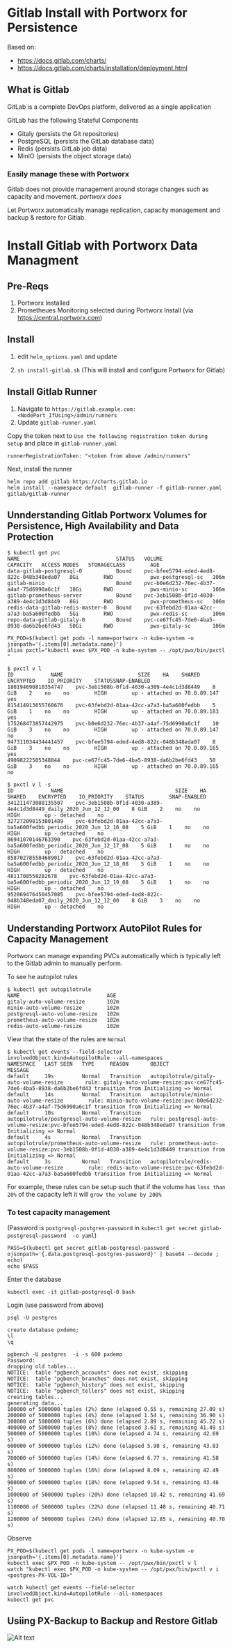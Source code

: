 
# Gitlab Install with Portworx for Persistence

Based on: 
- https://docs.gitlab.com/charts/
- https://docs.gitlab.com/charts/installation/deployment.html

## What is Gitlab

GitLab is a complete DevOps platform, delivered as a single application

GitLab has the following Stateful Components

- Gitaly (persists the Git repositories)
- PostgreSQL (persists the GitLab database data)
- Redis (persists GitLab job data)
- MinIO (persists the object storage data)

### Easily manage these with Portworx

Gitlab does not provide management around storage changes such as capacity and movement. *portworx does*

Let Portworx automatically manage replication, capacity management and backup & restore for Gitlab.

# Install Gitlab with Portworx Data Managment

## Pre-Reqs

1. Portworx Installed
2. Prometheues Monitoring selected during Portworx Install (via https://central.portworx.com)

## Install

1. edit `helm_options.yaml` and update 

2. `sh install-gitlab.sh` (This will install and configure Portworx for Gitlab)

## Install Gitlab Runner

1. Navigate to `https://gitlab.example.com:<NodePort_IfUsing>/admin/runners`
2. Update `gitlab-runner.yaml`

Copy the token next to `Use the following registration token during setup` and place in `gitlab-runner.yaml`
```
runnerRegistrationToken: "<token from above /admin/runners"
```

Next, install the runner
```
helm repo add gitlab https://charts.gitlab.io
helm install --namespace default  gitlab-runner -f gitlab-runner.yaml gitlab/gitlab-runner
```

## Unnderstanding Gitlab Portworx Volumes for Persistence, High Availability and Data Protection

```
$ kubectl get pvc
NAME                               STATUS   VOLUME                                     CAPACITY   ACCESS MODES   STORAGECLASS        AGE
data-gitlab-postgresql-0           Bound    pvc-bfee5794-eded-4ed8-822c-048b348eda07   8Gi        RWO            pwx-postgresql-sc   106m
gitlab-minio                       Bound    pvc-b0e6d232-76ec-4b37-a4af-75d6990a6c1f   10Gi       RWO            pwx-minio-sc        106m
gitlab-prometheus-server           Bound    pvc-3eb1508b-0f1d-4030-a389-4e4c1d3d8449   8Gi        RWO            pwx-prometheus-sc   106m
redis-data-gitlab-redis-master-0   Bound    pvc-63febd2d-01aa-42cc-a7a3-ba5a600fedbb   5Gi        RWO            pwx-redis-sc        106m
repo-data-gitlab-gitaly-0          Bound    pvc-ce67fc45-7de6-4ba5-8938-da6b2be6fd43   50Gi       RWO            pwx-gitaly-sc       106m
```

```
PX_POD=$(kubectl get pods -l name=portworx -n kube-system -o jsonpath='{.items[0].metadata.name}')
alias pxctl="kubectl exec $PX_POD -n kube-system -- /opt/pwx/bin/pxctl "
```

```
$ pxctl v l
ID            NAME                        SIZE    HA    SHARED    ENCRYPTED    IO_PRIORITY    STATUSSNAP-ENABLED
180194690810354747    pvc-3eb1508b-0f1d-4030-a389-4e4c1d3d8449    8 GiB    2    no    no        HIGH        up - attached on 70.0.89.147    yes
815414913655760676    pvc-63febd2d-01aa-42cc-a7a3-ba5a600fedbb    5 GiB    1    no    no        HIGH        up - attached on 70.0.89.183    yes
175268473857442975    pvc-b0e6d232-76ec-4b37-a4af-75d6990a6c1f    10 GiB    3    no    no        HIGH        up - attached on 70.0.89.147    no
947311034434441457    pvc-bfee5794-eded-4ed8-822c-048b348eda07    8 GiB    3    no    no        HIGH        up - attached on 70.0.89.165    yes
49098222505348844    pvc-ce67fc45-7de6-4ba5-8938-da6b2be6fd43    50 GiB    3    no    no        HIGH        up - attached on 70.0.89.165    no
```

```
$ pxctl v l -s
ID            NAME                                    SIZE    HA    SHARED    ENCRYPTED    IO_PRIORITY    STATUS        SNAP-ENABLED
341211473088135507    pvc-3eb1508b-0f1d-4030-a389-4e4c1d3d8449_daily_2020_Jun_12_12_00    8 GiB    2    no    no        HIGH        up - detached    no
327272098153801489    pvc-63febd2d-01aa-42cc-a7a3-ba5a600fedbb_periodic_2020_Jun_12_16_08    5 GiB    1    no    no        HIGH        up - detached    no
86941070146763390    pvc-63febd2d-01aa-42cc-a7a3-ba5a600fedbb_periodic_2020_Jun_12_17_08    5 GiB    1    no    no        HIGH        up - detached    no
858702785584689017    pvc-63febd2d-01aa-42cc-a7a3-ba5a600fedbb_periodic_2020_Jun_12_18_08    5 GiB    1    no    no        HIGH        up - detached    no
4811708558282678    pvc-63febd2d-01aa-42cc-a7a3-ba5a600fedbb_periodic_2020_Jun_12_19_08    5 GiB    1    no    no        HIGH        up - detached    no
952069476450457085    pvc-bfee5794-eded-4ed8-822c-048b348eda07_daily_2020_Jun_12_12_00    8 GiB    3    no    no        HIGH        up - detached    no
```

##  Understanding Portworx AutoPilot Rules for Capacity Management

Portworx can manage expanding PVCs automatically which is typically left to the Gitlab admin to manually perform.

To see he autopilot rules

```
$ kubectl get autopilotrule
NAME                            AGE
gitaly-auto-volume-resize       102m
minio-auto-volume-resize        102m
postgresql-auto-volume-resize   102m
prometheus-auto-volume-resize   102m
redis-auto-volume-resize        102m
```

View that the state of the rules are `Normal`
```
$ kubectl get events --field-selector involvedObject.kind=AutopilotRule --all-namespaces
NAMESPACE   LAST SEEN   TYPE     REASON       OBJECT                                        MESSAGE
default     19s         Normal   Transition   autopilotrule/gitaly-auto-volume-resize       rule: gitaly-auto-volume-resize:pvc-ce67fc45-7de6-4ba5-8938-da6b2be6fd43 transition from Initializing => Normal
default     14s         Normal   Transition   autopilotrule/minio-auto-volume-resize        rule: minio-auto-volume-resize:pvc-b0e6d232-76ec-4b37-a4af-75d6990a6c1f transition from Initializing => Normal
default     10s         Normal   Transition   autopilotrule/postgresql-auto-volume-resize   rule: postgresql-auto-volume-resize:pvc-bfee5794-eded-4ed8-822c-048b348eda07 transition from Initializing => Normal
default     4s          Normal   Transition   autopilotrule/prometheus-auto-volume-resize   rule: prometheus-auto-volume-resize:pvc-3eb1508b-0f1d-4030-a389-4e4c1d3d8449 transition from Initializing => Normal
default     3s          Normal   Transition   autopilotrule/redis-auto-volume-resize        rule: redis-auto-volume-resize:pvc-63febd2d-01aa-42cc-a7a3-ba5a600fedbb transition from Initializing => Normal
```

For example, these rules can be setup such that if the volume has `less than 20%` of the capacity left it will `grow the volume by 200%`

### To test capacity management

(Password is `postgresql-postgres-password` in `kubectl get secret gitlab-postgresql-password  -o yaml`)

```
PASS=$(kubectl get secret gitlab-postgresql-password -ojsonpath='{.data.postgresql-postgres-password}' | base64 --decode ; echo)
echo $PASS
```

Enter the database
```
kubectl exec -it gitlab-postgresql-0 bash
```

Login (use password from above)
```
psql -U postgres
```

```
create database pxdemo;
\l
\q
```

```
pgbench -U postgres  -i -s 600 pxdemo
Password:
dropping old tables...
NOTICE:  table "pgbench_accounts" does not exist, skipping
NOTICE:  table "pgbench_branches" does not exist, skipping
NOTICE:  table "pgbench_history" does not exist, skipping
NOTICE:  table "pgbench_tellers" does not exist, skipping
creating tables...
generating data...
100000 of 5000000 tuples (2%) done (elapsed 0.55 s, remaining 27.09 s)
200000 of 5000000 tuples (4%) done (elapsed 1.54 s, remaining 36.90 s)
300000 of 5000000 tuples (6%) done (elapsed 2.89 s, remaining 45.22 s)
400000 of 5000000 tuples (8%) done (elapsed 3.61 s, remaining 41.49 s)
500000 of 5000000 tuples (10%) done (elapsed 4.74 s, remaining 42.69 s)
600000 of 5000000 tuples (12%) done (elapsed 5.98 s, remaining 43.83 s)
700000 of 5000000 tuples (14%) done (elapsed 6.77 s, remaining 41.58 s)
800000 of 5000000 tuples (16%) done (elapsed 8.09 s, remaining 42.49 s)
900000 of 5000000 tuples (18%) done (elapsed 9.54 s, remaining 43.46 s)
1000000 of 5000000 tuples (20%) done (elapsed 10.42 s, remaining 41.69 s)
1100000 of 5000000 tuples (22%) done (elapsed 11.48 s, remaining 40.71 s)
1200000 of 5000000 tuples (24%) done (elapsed 12.85 s, remaining 40.70 s)
```

Observe

```
PX_POD=$(kubectl get pods -l name=portworx -n kube-system -o jsonpath='{.items[0].metadata.name}')
kubectl exec $PX_POD -n kube-system -- /opt/pwx/bin/pxctl v l
watch "kubectl exec $PX_POD -n kube-system -- /opt/pwx/bin/pxctl v i <postgres-PX-VOL-ID>"
```

```
watch kubectl get events --field-selector involvedObject.kind=AutopilotRule --all-namespaces
kubectl get pvc
```

## Usiing PX-Backup to Backup and Restore Gitlab

![Alt text](gitlab-backuprestore.png?raw=true "Gitlab-Portworx-Backup")

